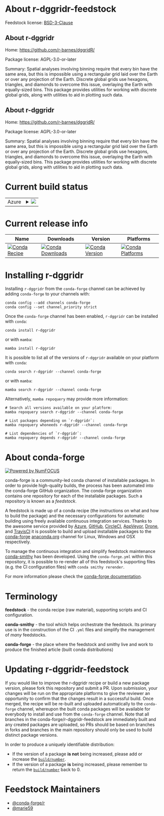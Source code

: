 About r-dggridr-feedstock
=========================

Feedstock license: [BSD-3-Clause](https://github.com/conda-forge/r-dggridr-feedstock/blob/main/LICENSE.txt)


About r-dggridr
---------------

Home: https://github.com/r-barnes/dggridR/

Package license: AGPL-3.0-or-later

Summary: Spatial analyses involving binning require that every bin have the same area, but this is impossible using a rectangular grid laid over the Earth or over any projection of the Earth. Discrete global grids use hexagons, triangles, and diamonds to overcome this issue, overlaying the Earth with equally-sized bins. This package provides utilities for working with discrete global grids, along with utilities to aid in plotting such data.

About r-dggridr
---------------

Home: https://github.com/r-barnes/dggridR/

Package license: AGPL-3.0-or-later

Summary: Spatial analyses involving binning require that every bin have the same area, but this is impossible using a rectangular grid laid over the Earth or over any projection of the Earth. Discrete global grids use hexagons, triangles, and diamonds to overcome this issue, overlaying the Earth with equally-sized bins. This package provides utilities for working with discrete global grids, along with utilities to aid in plotting such data.

Current build status
====================


<table>
    
  <tr>
    <td>Azure</td>
    <td>
      <details>
        <summary>
          <a href="https://dev.azure.com/conda-forge/feedstock-builds/_build/latest?definitionId=16281&branchName=main">
            <img src="https://dev.azure.com/conda-forge/feedstock-builds/_apis/build/status/r-dggridr-feedstock?branchName=main">
          </a>
        </summary>
        <table>
          <thead><tr><th>Variant</th><th>Status</th></tr></thead>
          <tbody><tr>
              <td>linux_64</td>
              <td>
                <a href="https://dev.azure.com/conda-forge/feedstock-builds/_build/latest?definitionId=16281&branchName=main">
                  <img src="https://dev.azure.com/conda-forge/feedstock-builds/_apis/build/status/r-dggridr-feedstock?branchName=main&jobName=linux&configuration=linux%20linux_64_" alt="variant">
                </a>
              </td>
            </tr><tr>
              <td>osx_64</td>
              <td>
                <a href="https://dev.azure.com/conda-forge/feedstock-builds/_build/latest?definitionId=16281&branchName=main">
                  <img src="https://dev.azure.com/conda-forge/feedstock-builds/_apis/build/status/r-dggridr-feedstock?branchName=main&jobName=osx&configuration=osx%20osx_64_" alt="variant">
                </a>
              </td>
            </tr><tr>
              <td>win_64</td>
              <td>
                <a href="https://dev.azure.com/conda-forge/feedstock-builds/_build/latest?definitionId=16281&branchName=main">
                  <img src="https://dev.azure.com/conda-forge/feedstock-builds/_apis/build/status/r-dggridr-feedstock?branchName=main&jobName=win&configuration=win%20win_64_" alt="variant">
                </a>
              </td>
            </tr>
          </tbody>
        </table>
      </details>
    </td>
  </tr>
</table>

Current release info
====================

| Name | Downloads | Version | Platforms |
| --- | --- | --- | --- |
| [![Conda Recipe](https://img.shields.io/badge/recipe-r--dggridr-green.svg)](https://anaconda.org/conda-forge/r-dggridr) | [![Conda Downloads](https://img.shields.io/conda/dn/conda-forge/r-dggridr.svg)](https://anaconda.org/conda-forge/r-dggridr) | [![Conda Version](https://img.shields.io/conda/vn/conda-forge/r-dggridr.svg)](https://anaconda.org/conda-forge/r-dggridr) | [![Conda Platforms](https://img.shields.io/conda/pn/conda-forge/r-dggridr.svg)](https://anaconda.org/conda-forge/r-dggridr) |

Installing r-dggridr
====================

Installing `r-dggridr` from the `conda-forge` channel can be achieved by adding `conda-forge` to your channels with:

```
conda config --add channels conda-forge
conda config --set channel_priority strict
```

Once the `conda-forge` channel has been enabled, `r-dggridr` can be installed with `conda`:

```
conda install r-dggridr
```

or with `mamba`:

```
mamba install r-dggridr
```

It is possible to list all of the versions of `r-dggridr` available on your platform with `conda`:

```
conda search r-dggridr --channel conda-forge
```

or with `mamba`:

```
mamba search r-dggridr --channel conda-forge
```

Alternatively, `mamba repoquery` may provide more information:

```
# Search all versions available on your platform:
mamba repoquery search r-dggridr --channel conda-forge

# List packages depending on `r-dggridr`:
mamba repoquery whoneeds r-dggridr --channel conda-forge

# List dependencies of `r-dggridr`:
mamba repoquery depends r-dggridr --channel conda-forge
```


About conda-forge
=================

[![Powered by
NumFOCUS](https://img.shields.io/badge/powered%20by-NumFOCUS-orange.svg?style=flat&colorA=E1523D&colorB=007D8A)](https://numfocus.org)

conda-forge is a community-led conda channel of installable packages.
In order to provide high-quality builds, the process has been automated into the
conda-forge GitHub organization. The conda-forge organization contains one repository
for each of the installable packages. Such a repository is known as a *feedstock*.

A feedstock is made up of a conda recipe (the instructions on what and how to build
the package) and the necessary configurations for automatic building using freely
available continuous integration services. Thanks to the awesome service provided by
[Azure](https://azure.microsoft.com/en-us/services/devops/), [GitHub](https://github.com/),
[CircleCI](https://circleci.com/), [AppVeyor](https://www.appveyor.com/),
[Drone](https://cloud.drone.io/welcome), and [TravisCI](https://travis-ci.com/)
it is possible to build and upload installable packages to the
[conda-forge](https://anaconda.org/conda-forge) [anaconda.org](https://anaconda.org/)
channel for Linux, Windows and OSX respectively.

To manage the continuous integration and simplify feedstock maintenance
[conda-smithy](https://github.com/conda-forge/conda-smithy) has been developed.
Using the ``conda-forge.yml`` within this repository, it is possible to re-render all of
this feedstock's supporting files (e.g. the CI configuration files) with ``conda smithy rerender``.

For more information please check the [conda-forge documentation](https://conda-forge.org/docs/).

Terminology
===========

**feedstock** - the conda recipe (raw material), supporting scripts and CI configuration.

**conda-smithy** - the tool which helps orchestrate the feedstock.
                   Its primary use is in the construction of the CI ``.yml`` files
                   and simplify the management of *many* feedstocks.

**conda-forge** - the place where the feedstock and smithy live and work to
                  produce the finished article (built conda distributions)


Updating r-dggridr-feedstock
============================

If you would like to improve the r-dggridr recipe or build a new
package version, please fork this repository and submit a PR. Upon submission,
your changes will be run on the appropriate platforms to give the reviewer an
opportunity to confirm that the changes result in a successful build. Once
merged, the recipe will be re-built and uploaded automatically to the
`conda-forge` channel, whereupon the built conda packages will be available for
everybody to install and use from the `conda-forge` channel.
Note that all branches in the conda-forge/r-dggridr-feedstock are
immediately built and any created packages are uploaded, so PRs should be based
on branches in forks and branches in the main repository should only be used to
build distinct package versions.

In order to produce a uniquely identifiable distribution:
 * If the version of a package **is not** being increased, please add or increase
   the [``build/number``](https://docs.conda.io/projects/conda-build/en/latest/resources/define-metadata.html#build-number-and-string).
 * If the version of a package **is** being increased, please remember to return
   the [``build/number``](https://docs.conda.io/projects/conda-build/en/latest/resources/define-metadata.html#build-number-and-string)
   back to 0.

Feedstock Maintainers
=====================

* [@conda-forge/r](https://github.com/conda-forge/r/)
* [@marie59](https://github.com/marie59/)

